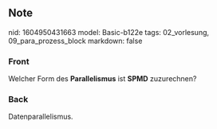 ## Note
nid: 1604950431663
model: Basic-b122e
tags: 02_vorlesung, 09_para_prozess_block
markdown: false

### Front
<p>Welcher Form des <b>Parallelismus</b> ist <b>SPMD</b>
zuzurechnen?

### Back
Datenparallelismus.
